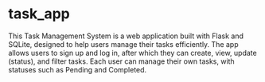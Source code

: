 # task_app
This Task Management System is a web application built with Flask and SQLite, designed to help users manage their tasks efficiently. The app allows users to sign up and log in, after which they can create, view, update (status), and filter tasks. Each user can manage their own tasks, with statuses such as Pending and Completed. 

